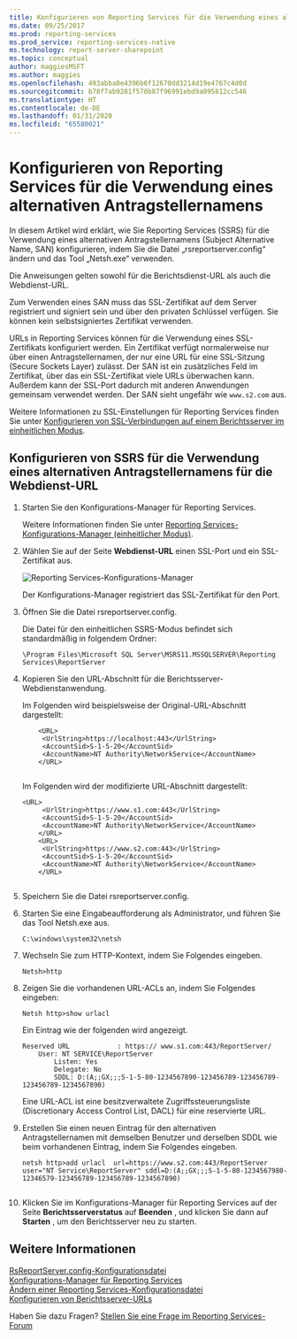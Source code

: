 ```yaml
---
title: Konfigurieren von Reporting Services für die Verwendung eines alternativen Antragstellernamens | Microsoft-Dokumentation
ms.date: 09/25/2017
ms.prod: reporting-services
ms.prod_service: reporting-services-native
ms.technology: report-server-sharepoint
ms.topic: conceptual
author: maggiesMSFT
ms.author: maggies
ms.openlocfilehash: 493abba0e4396b6f12670dd3214d19e4767c4d0d
ms.sourcegitcommit: b78f7ab9281f570b87f96991ebd9a095812cc546
ms.translationtype: HT
ms.contentlocale: de-DE
ms.lasthandoff: 01/31/2020
ms.locfileid: "65580021"
---
```

# <a name="configure-reporting-services-to-use-a-subject-alternative-name"></a>Konfigurieren von Reporting Services für die Verwendung eines alternativen Antragstellernamens

In diesem Artikel wird erklärt, wie Sie Reporting Services (SSRS) für die Verwendung eines alternativen Antragstellernamens (Subject Alternative Name, SAN) konfigurieren, indem Sie die Datei „rsreportserver.config“ ändern und das Tool „Netsh.exe“ verwenden.

Die Anweisungen gelten sowohl für die Berichtsdienst-URL als auch die Webdienst-URL.

Zum Verwenden eines SAN muss das SSL-Zertifikat auf dem Server registriert und signiert sein und über den privaten Schlüssel verfügen. Sie können kein selbstsigniertes Zertifikat verwenden.  
  
 URLs in Reporting Services können für die Verwendung eines SSL-Zertifikats konfiguriert werden. Ein Zertifikat verfügt normalerweise nur über einen Antragstellernamen, der nur eine URL für eine SSL-Sitzung (Secure Sockets Layer) zulässt. Der SAN ist ein zusätzliches Feld im Zertifikat, über das ein SSL-Zertifikat viele URLs überwachen kann. Außerdem kann der SSL-Port dadurch mit anderen Anwendungen gemeinsam verwendet werden. Der SAN sieht ungefähr wie `www.s2.com` aus.  
  
 Weitere Informationen zu SSL-Einstellungen für Reporting Services finden Sie unter [Konfigurieren von SSL-Verbindungen auf einem Berichtsserver im einheitlichen Modus](../../reporting-services/security/configure-ssl-connections-on-a-native-mode-report-server.md).  
  
## <a name="configure-ssrs-to-use-a-subject-alternative-name-for-web-service-url"></a>Konfigurieren von SSRS für die Verwendung eines alternativen Antragstellernamens für die Webdienst-URL
  
1.  Starten Sie den Konfigurations-Manager für Reporting Services.  
  
     Weitere Informationen finden Sie unter [Reporting Services-Konfigurations-Manager &#40;einheitlicher Modus&#41;](../../reporting-services/install-windows/reporting-services-configuration-manager-native-mode.md).  
  
2.  Wählen Sie auf der Seite **Webdienst-URL** einen SSL-Port und ein SSL-Zertifikat aus.  
  
     ![Reporting Services-Konfigurations-Manager](../../reporting-services/report-server-sharepoint/media/reportingservices-configurationmanager.png "Reporting Services-Konfigurations-Manager")  
  
     Der Konfigurations-Manager registriert das SSL-Zertifikat für den Port.  
  
3.  Öffnen Sie die Datei rsreportserver.config.  
  
     Die Datei für den einheitlichen SSRS-Modus befindet sich standardmäßig in folgendem Ordner:  
  
    ```  
    \Program Files\Microsoft SQL Server\MSRS11.MSSQLSERVER\Reporting Services\ReportServer  
    ```  
  
4.  Kopieren Sie den URL-Abschnitt für die Berichtsserver-Webdienstanwendung.  
  
     Im Folgenden wird beispielsweise der Original-URL-Abschnitt dargestellt:  
  
    ```  
        <URL>  
         <UrlString>https://localhost:443</UrlString>  
         <AccountSid>S-1-5-20</AccountSid>  
         <AccountName>NT Authority\NetworkService</AccountName>  
        </URL>  
  
    ```  
  
     Im Folgenden wird der modifizierte URL-Abschnitt dargestellt:
  
    ```  
    <URL>  
         <UrlString>https://www.s1.com:443</UrlString>  
         <AccountSid>S-1-5-20</AccountSid>  
         <AccountName>NT Authority\NetworkService</AccountName>  
        </URL>  
        <URL>  
         <UrlString>https://www.s2.com:443</UrlString>  
         <AccountSid>S-1-5-20</AccountSid>  
         <AccountName>NT Authority\NetworkService</AccountName>  
        </URL>  
  
    ```  
  
5.  Speichern Sie die Datei rsreportserver.config.  
  
6.  Starten Sie eine Eingabeaufforderung als Administrator, und führen Sie das Tool Netsh.exe aus.  
  
    ```  
    C:\windows\system32\netsh  
    ```  
  
7.  Wechseln Sie zum HTTP-Kontext, indem Sie Folgendes eingeben.  
  
    ```  
    Netsh>http  
    ```  
  
8.  Zeigen Sie die vorhandenen URL-ACLs an, indem Sie Folgendes eingeben:
  
    ```  
    Netsh http>show urlacl  
    ```  
  
     Ein Eintrag wie der folgenden wird angezeigt.  
  
    ```  
    Reserved URL            : https:// www.s1.com:443/ReportServer/  
        User: NT SERVICE\ReportServer  
            Listen: Yes  
            Delegate: No  
            SDDL: D:(A;;GX;;;S-1-5-80-1234567890-123456789-123456789-123456789-1234567890)  
    ```  
  
     Eine URL-ACL ist eine besitzverwaltete Zugriffssteuerungsliste (Discretionary Access Control List, DACL) für eine reservierte URL.  
  
9. Erstellen Sie einen neuen Eintrag für den alternativen Antragstellernamen mit demselben Benutzer und derselben SDDL wie beim vorhandenen Eintrag, indem Sie Folgendes eingeben.  
  
    ```  
    netsh http>add urlacl  url=https://www.s2.com:443/ReportServer    
    user="NT Service\ReportServer" sddl=D:(A;;GX;;;S-1-5-80-1234567980-12346579-123456789-123456789-1234567890)  
  
    ```  
  
10. Klicken Sie im Konfigurations-Manager für Reporting Services auf der Seite **Berichtsserverstatus** auf **Beenden** , und klicken Sie dann auf **Starten** , um den Berichtsserver neu zu starten.  
  
## <a name="see-also"></a>Weitere Informationen

 [RsReportServer.config-Konfigurationsdatei](../../reporting-services/report-server/rsreportserver-config-configuration-file.md)   
 [Konfigurations-Manager für Reporting Services](../../reporting-services/install-windows/reporting-services-configuration-manager-native-mode.md)   
 [Ändern einer Reporting Services-Konfigurationsdatei](../../reporting-services/report-server/modify-a-reporting-services-configuration-file-rsreportserver-config.md)   
 [Konfigurieren von Berichtsserver-URLs](../../reporting-services/install-windows/configure-report-server-urls-ssrs-configuration-manager.md)

Haben Sie dazu Fragen? [Stellen Sie eine Frage im Reporting Services-Forum](https://go.microsoft.com/fwlink/?LinkId=620231)
